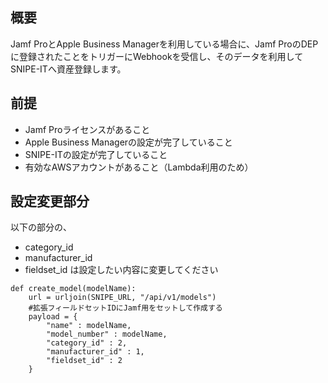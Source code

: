 
## 概要
Jamf ProとApple Business Managerを利用している場合に、Jamf ProのDEPに登録されたことをトリガーにWebhookを受信し、そのデータを利用してSNIPE-ITへ資産登録します。

## 前提
- Jamf Proライセンスがあること
- Apple Business Managerの設定が完了していること
- SNIPE-ITの設定が完了していること
- 有効なAWSアカウントがあること（Lambda利用のため）

## 設定変更部分

以下の部分の、
- category_id
- manufacturer_id
- fieldset_id
は設定したい内容に変更してください

```
def create_model(modelName):
    url = urljoin(SNIPE_URL, "/api/v1/models")
    #拡張フィールドセットIDにJamf用をセットして作成する
    payload = {
        "name" : modelName,
        "model_number" : modelName,
        "category_id" : 2,
        "manufacturer_id" : 1,
        "fieldset_id" : 2 
    }
```
